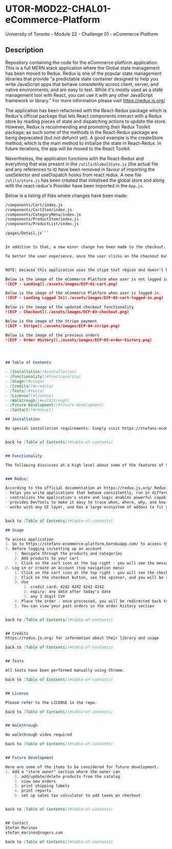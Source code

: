 # UTOR-MOD22-CHAL01-eCommerce-Platform
University of Toronto - Module 22 - Challenge 01 - eCommerce Platform

## Description

Repository containing the code for the eCommerce platform application. This is a full MERN stack application where the Global state management has been moved to Redux. Redux is one of the popular state management libraries that provide "a predictable state container designed to help you write JavaScript apps that behave consistently across client, server, and native environments, and are easy to test. While it's mostly used as a state management tool with React, you can use it with any other JavaScript framework or library." For more information please visit https://redux.js.org/

The application has been refactored with the React-Redux package which is Redux's official package that lets  React components interact with a Redux store by reading pieces of state and dispatching actions to update the store. However, Redux is recommending and promoting their Redux Toolkit package; as such some of the methods in the React-Redux package are being deprecated (but not defunct yet). A good example is the createStore method, which is the main method to initialize the state in React-Redux. In future iterations, the app will be moved to the React Toolkit.

Nevertheless, the application functions with the React-Redux and everything that was present in the ```/utils/GlobalState.js``` (the actual file and any references to it) have been removed in favour of importing the useSelector and useDispatch hooks from react redux. A new file ```/utils/store.js``` has been created that initialised the global store and along with the react-redux's Provider have been imported in the ```App.js```. 

Below is a listing of files where changes have been made:
```md
/components/Cart/index.js
/components/CartItem/index.js
/components/CategoryMenu/index.js
/components/ProductItem/index.js
/components/ProductList/index.js

/pages/Detail.js```


In addition to that, a new minor change has been made to the checkout. The Checkout button appears on the cart once the user clicks on the shopping cart icon on the top right corner. Once the user clicks on the checkout, the user is redirected to Strip test region. However, there is a few seconds delay between the click of the button and the actual redirect. During those seconds, the user does not get any notification that something is happening.

To better the user experience, once the user clicks on the checkout button, the button is replaced with a small spinner to give the user a visual that request is being processed and a few moments will pass.


NOTE: because this application uses the stipe test region and doesn't have third party SSL certificates, you will likely see "Safe Browsing" message form google. To proceed back to the site, click on the "more details" and then look for "continue to site" as part of the verbiage that Google provides.

Below is the image of the eCommerce Platform when user is not logged in.
![ECP - Landing](./assets/images/ECP-01-cart.png)

Below is the image of the eCommerce Platform when user is logged in.
![ECP - Landing Logged In](./assets/images/ECP-02-cart-logged-in.png)

Below is the image of the updated checkout functionality
![ECP - Checkout](./assets/images/ECP-03-checkout.png)

Below is the image of the Stripe payment
![ECP - Stripe](./assets/images/ECP-04-stripe.png)

Below is the image of the previous orders
![ECP - Order History](./assets/images/ECP-05-order-history.png)




## Table of Contents

- [Installation](#installation)
- [Functionality](#functionality)
- [Usage](#usage)
- [Credits](#credits)
- [Tests](#tests)
- [License](#license)
- [Walktrough](#walkthrough)
- [Future Development](#future-development)
- [Contact](#contact)

## Installation

No special installation requirements. Simply visit https://stefans-ecommerce-platform.herokuapp.com/ to use the application.


back to [Table of Contents](#table-of-contents)


## Functionality

The following discusses at a high level about some of the features of the website. Detailed code implementation can be found as comments in the JS files.


### Redux:

According to the official documentation at https://redux.js.org/ Redux:
- helps you write applications that behave consistently, run in different environments (client, server, and native), and are easy to test.
- centralizes the application's state and logic enables powerful capabilities like undo/redo, state persistence, and much more.
- provides DevTools to make it easy to trace when, where, why, and how your application's state changed. Redux's architecture lets you log changes, use "time-travel debugging", and even send complete error reports to a server.
- works with any UI layer, and has a large ecosystem of addons to fit your needs. 


back to [Table of Contents](#table-of-contents)

## Usage

To access application
1. Go to https://stefans-ecommerce-platform.herokuapp.com/ to access the application
2. Before logging in/setting up an account
    1. Navigate through the products and categories
    2. Add products to your cart
    3. Click on the cart icon at the top right - you will see the message that you need to be logged in before checking out
2. Log in or create an account (top navigation menu)
    1. Click on the cart icon at the top right - you will see the checkout button
    2. Click on the checkout button, see the spinner, and you will be redirected to Stripe test
    3. Use 
        1. credit card: 4242 4242 4242 4242 
        2. expiry: any date after today's date
        3. any 3 digit CVV
    4. Place the order - once processed, you will be redirected back to the site
    5. You can view your past orders in the order history section


back to [Table of Contents](#table-of-contents)


## Credits
https://redux.js.org/ for information about their library and usage

back to [Table of Contents](#table-of-contents)


## Tests

All tests have been performed manually using Chrome.

back to [Table of Contents](#table-of-contents)


## License

Please refer to the LICENSE in the repo.

back to [Table of Contents](#table-of-contents)


## Walkthrough

No walkthrough video required

back to [Table of Contents](#table-of-contents)


## Future Development

Here are some of the items to be considered for future development.
1. Add a "store owner" section where the owner can 
    1. add/update/delete products from the catalog
    2. view new orders
    3. print shipping labels
    4. print reports
    5. set up sales tax calculator to add taxes on checkout


back to [Table of Contents](#table-of-contents)


## Contact
Stefan Marinov
stefan_marinov@rogers.com

back to [Table of Contents](#table-of-contents)